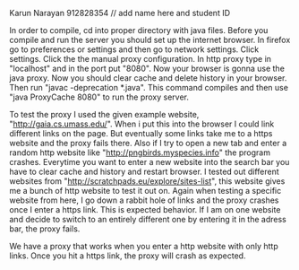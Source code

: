 Karun Narayan 912828354
// add name here and student ID

In order to compile, cd into proper directory with java files. Before you compile and run the server you should set up the internet browser. In firefox go to preferences or settings and then go to network settings. Click settings. Click the the manual proxy configuration. In http proxy type in "localhost" and in the port put "8080". Now your browser is gonna use the java proxy. Now you should clear cache and delete history in your browser. Then run "javac -deprecation *.java". This command compiles and then use 
"java ProxyCache 8080" to run the proxy server.

To test the proxy I used the given example website, "http://gaia.cs.umass.edu/". When i put this into the browser I could link different links on the page. But eventually some links take me to a https website and the proxy fails there. Also if I try to open a new tab and enter a random http website like "http://pngbirds.myspecies.info" the program crashes. Everytime you want to enter a new website into the search bar you have to clear cache and history and restart browser. I tested out different websites from "http://scratchpads.eu/explore/sites-list", this website gives me a bunch of http website to test it out on. Again when testing a specific website from here, I go down a rabbit hole of links and the proxy crashes once I enter a https link. This is expected behavior. If I am on one website and decide to switch to an entirely different one by entering it in the adress bar, the proxy fails.

We have a proxy that works when you enter a http website with only http links. Once you hit a https link, the proxy will crash as expected.